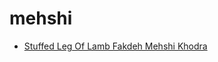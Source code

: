 # mehshi

 * [Stuffed Leg Of Lamb Fakdeh Mehshi Khodra](../index/s/stuffed-leg-of-lamb-fakdeh-mehshi-khodra-233061.json)
